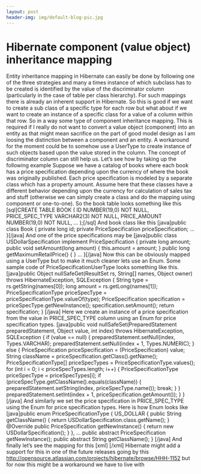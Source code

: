 ```yaml
---
layout: post
header-img: img/default-blog-pic.jpg
---
```


# Hibernate component (value object) inheritance mapping

Entity inheritance mapping in Hibernate can easily be done by following one of the three strategies and many a times instance of which subclass has to be created is identified by the value of the discriminator column (particularly in the case of table per class hierarchy). For such mappings there is already an inherent support in Hibernate. So this is good if we want to create a sub class of a specific type for each row but what about if we want to create an instance of a specific class for a value of a column within that row. So in a way some type of component inheritance mapping. This is required if I really do not want to convert a value object (component) into an entity as that might mean sacrifice on the part of good model design as I am loosing the distinction between a component and an entity. A workaround for the moment could be to somehow use a UserType to create instance of such objects based upon the value stored in the column. The concept of discriminator column can still help us. Let’s see how by taking up the following example  Suppose we have a catalog of books where each book has a price specification depending upon the currency of where the book was originally published. Each price specification is modeled by a separate class which has a property amount. Assume here that these classes have a different behavior depending upon the currency for calculation of sales tax and stuff (otherwise we can simply create a class and do the mapping using component or one-to-one). So the book table looks something like this [sql]CREATE TABLE BOOK ( ID NUMBER(19,0) NOT NULL, PRICE_SPEC_TYPE VARCHAR2(3) NOT NULL, PRICE_AMOUNT NUMBER(19,0) NOT NULL, … );[/sql] And book class like this [java]public class Book { private long id; private PriceSpecification priceSpecification; … }[/java] And one of the price specifications may be [java]public class USDollarSpecification implement PriceSpecification { private long amount; public void setAmount(long amount) { this.amount = amount; } public long getMaximumRetailPrice() { } … }[/java] Now this can be obviously mapped using a UserType but to make it much cleaner lets use an Enum. Some sample code of PriceSpecificationUserType looks something like this. [java]public Object nullSafeGet(ResultSet rs, String[] names, Object owner) throws HibernateException, SQLException { String type = rs.getString(names[0]); long amount = rs.getLong(names[1]); PriceSpecificationType priceSpecType = priceSpecificationType.valueOf(type); PriceSpecification specification = priceSpecType.getNewInstance(); specification.setAmount(); return specification; } [/java] Here we create an instance of a price specification from the value in PRICE_SPEC_TYPE column using an Enum for price specification types. [java]public void nullSafeSet(PreparedStatement preparedStatement, Object value, int index) throws HibernateException, SQLException { if (value == null) { preparedStatement.setNull(index, Types.VARCHAR); preparedStatement.setNull(index + 1, Types.NUMERIC); } else { PriceSpecification priceSpecification = (PriceSpecification) value; String className = priceSpecification.getClass().getName(); PriceSpecificationType[] priceSpecTypes = PriceSpecificationType.values(); for (int i = 0; i < priceSpecTypes.length; i++) { PriceSpecificationType priceSpecType = priceSpecTypes[i]; if (priceSpecType.getClassName().equals(className)) { preparedStatement.setString(index, priceSpecType.name()); break; } } preparedStatement.setInt(index + 1, priceSpecification.getAmount()); } }[/java] And similarly we set the price specification in PRICE_SPEC_TYPE using the Enum for price specification types. Here is how Enum looks like [java]public enum PriceSpecificationType { US_DOLLAR { public String getClassName() { return USDollarSpecification.class.getName(); } @Override public PriceSpecification getNewInstance() { return new USDollarSpecification(); } }, … public abstract PriceSpecification getNewInstance(); public abstract String getClassName(); } [/java] And finally let’s see the mapping for this [xml] [/xml] Hibernate might add a support for this in one of the future releases going by this <http://opensource.atlassian.com/projects/hibernate/browse/HHH-1152> but for now this might be a workaround we have to live with